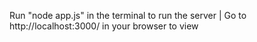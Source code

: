 Run "node app.js" in the terminal to run the server | Go to http://localhost:3000/ in your browser to view